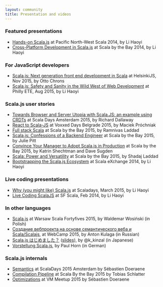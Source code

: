 ```yaml
---
layout: community
title: Presentation and videos
---
```


### Featured presentations

* [Hands-on Scala.js](http://vimeo.com/111978847) at Pacific North-West Scala 2014, by Li Haoyi
* [Cross-Platform Development in Scala.js](https://www.youtube.com/watch?v=Ksoi6AG9nbA) at Scala by
  the Bay 2014, by Li Haoyi

### For JavaScript developers

* [Scala.js: Next generation front end development in Scala](https://www.youtube.com/watch?v=n1GgVWOThhY)
  at HelsinkiJS, Nov 2015, by Otto Chrons
* [Scala.js: Safety and Sanity in the Wild West of Web Development](http://www.infoq.com/presentations/scalajs)
  at Philly ETE, Aug 2015, by Li Haoyi

### Scala.js user stories

* [Towards Browser and Server Utopia with Scala.JS: an example using CRDTs](https://www.parleys.com/tutorial/towards-browser-server-utopia-scala-js-example-using-crdts)
  at Scala Days Amsterdam 2015, by Richard Dallaway
* [React to Scala-JS](https://www.youtube.com/watch?v=t7dJ1Dxc6mQ) at Voxxed Days Belgrade 2015, by
  Maciek Próchniak
* [Full stack Scala](https://www.youtube.com/watch?v=zZUE8_usGAg) at Scala by the Bay 2015, by
  Ramnivas Laddad
* [Scala.js: Confessions of a Backend Engineer](https://www.youtube.com/watch?v=PQuDD_EHM9I) at Scala
  by the Bay 2015, by Julie Pitt
* [Convince Your Manager to Adopt Scala.js in Production](https://www.youtube.com/watch?v=RgSACo4PMQg) at Scala by the
  Bay 2015, by Katrin Shechtman and Dave Sugden
* [Scala: Power and Versatility](https://www.youtube.com/watch?v=aMjyhjJ-pJc) at Scala by the Bay
  2015, by Shadaj Laddad
* [Bootstrapping the Scala.js Ecosystem](https://vimeo.com/113967983) at Scala eXchange 2014, by Li Haoyi

### Live coding presentations

* [Why (you might like) Scala.js](https://vimeo.com/122611959) at Scaladays, March 2015, by Li Haoyi
* [Live Coding ScalaJS](https://vimeo.com/87845442) at SF Scala, Feb 2014, by Li Haoyi

### In other languages

* [Scala.js](https://www.youtube.com/watch?v=_ZqeoasCql0) at Warsaw Scala Fortyfives 2015, by
  Waldemar Wosiński (in Polish)
* [              Создание вебпроекта на основе семантического веба и Scala/Scalajs](https://www.youtube.com/watch?v=WekavZT1qE4), at
  WebCamp 2015, by Anton Kulaga (in Russian)
* [Scala.js はじめました？](https://www.youtube.com/watch?v=btYBuUcQweM) 
  ([slides](http://www.slideshare.net/kinzal/scalajs-50513842)), by @k_kinzal (in Japanese)
* [Vorstellung Scala.js](https://www.youtube.com/watch?v=MC1clhppcnw), by Paul Horn (in German)

### Scala.js internals

* [Semantics](https://www.parleys.com/tutorial/scala-js-semantics-how-support-performance-javascript-interop)
  at ScalaDays 2015 Amsterdam by S  ébastien Doeraene
* [Compilation Pipeline](https://www.youtube.com/watch?v=nRswfBJL0dQ) at Scala By the Bay 2015 by
  Tobias Schlatter
* [Optimizations](https://www.youtube.com/watch?v=IvB1APFZK5Q) at VM Meetup 2015 by Sébastien Doeraene
